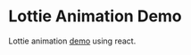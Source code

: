 # Lottie Animation Demo

Lottie animation [demo](http://vishnusujithkurup.github.io/lottie-animation) using react.